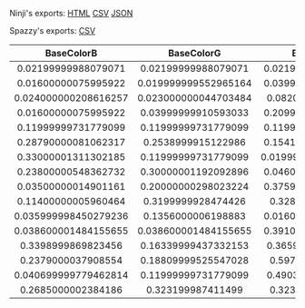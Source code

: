 Ninji's exports: [HTML](https://wuffs.org/acnh/bcsv_140/html/CharaMakeHairColorParam.html) [CSV](https://wuffs.org/acnh/bcsv_140/csv/CharaMakeHairColorParam.csv) [JSON](https://wuffs.org/acnh/bcsv_140/json/CharaMakeHairColorParam.json)

Spazzy's exports: [CSV](JSON)

| BaseColorB | BaseColorG | BaseColorR | HighlightColorB | HighlightColorG | HighlightColorR | UniqueID | Label | Name |
|:--:|:--:|:--:|:--:|:--:|:--:|:--:|:--:|:--:|
| 0.02199999988079071 | 0.02199999988079071 | 0.02199999988079071 | 0.05999999865889549 | 0.05999999865889549 | 0.05999999865889549 | 0 | 'HairColor0' | 'HairColor0' | 
| 0.01600000075995922 | 0.019999999552965164 | 0.03999999910593033 | 0.01600000075995922 | 0.04500000178813934 | 0.07999999821186066 | 1 | 'HairColor1' | 'HairColor1' | 
| 0.024000000208616257 | 0.023000000044703484 | 0.0820000022649765 | 0.05999999865889549 | 0.05999999865889549 | 0.20000000298023224 | 2 | 'HairColor2' | 'HairColor2' | 
| 0.01600000075995922 | 0.03999999910593033 | 0.20999999344348907 | 0.01600000075995922 | 0.07999999821186066 | 0.2800000011920929 | 3 | 'HairColor3' | 'HairColor3' | 
| 0.11999999731779099 | 0.11999999731779099 | 0.11999999731779099 | 0.18000000715255737 | 0.18000000715255737 | 0.18000000715255737 | 4 | 'HairColor4' | 'HairColor4' | 
| 0.28790000081062317 | 0.2538999915122986 | 0.15410000085830688 | 0.35589998960494995 | 0.35589998960494995 | 0.1421000063419342 | 5 | 'HairColor5' | 'HairColor5' | 
| 0.33000001311302185 | 0.11999999731779099 | 0.019999999552965164 | 0.5199999809265137 | 0.0860000029206276 | 0.01600000075995922 | 6 | 'HairColor6' | 'HairColor6' | 
| 0.23800000548362732 | 0.30000001192092896 | 0.04600000008940697 | 0.30000001192092896 | 0.36000001430511475 | 0.05999999865889549 | 7 | 'HairColor7' | 'HairColor7' | 
| 0.03500000014901161 | 0.20000000298023224 | 0.37599998712539673 | 0.05829999968409538 | 0.24779999256134033 | 0.4226999878883362 | 8 | 'HairColor8' | 'HairColor8' | 
| 0.11400000005960464 | 0.3199999928474426 | 0.328000009059906 | 0.10599999874830246 | 0.3799999952316284 | 0.41999998688697815 | 9 | 'HairColor9' | 'HairColor9' | 
| 0.035999998450279236 | 0.1356000006198883 | 0.01600000075995922 | 0.05000000074505806 | 0.17000000178813934 | 0.019999999552965164 | 10 | 'HairColor10' | 'HairColor10' | 
| 0.038600001484155655 | 0.038600001484155655 | 0.39100000262260437 | 0.06930000334978104 | 0.06930000334978104 | 0.49000000953674316 | 11 | 'HairColor11' | 'HairColor11' | 
| 0.3398999869823456 | 0.16339999437332153 | 0.3659000098705292 | 0.3869999945163727 | 0.21400000154972076 | 0.4129999876022339 | 12 | 'HairColor12' | 'HairColor12' | 
| 0.2379000037908554 | 0.18809999525547028 | 0.597000002861023 | 0.07370000332593918 | 0.17389999330043793 | 0.6029999852180481 | 13 | 'HairColor13' | 'HairColor13' | 
| 0.040699999779462814 | 0.11999999731779099 | 0.4903999865055084 | 0.042100001126527786 | 0.12460000067949295 | 0.5270000100135803 | 14 | 'HairColor14' | 'HairColor14' | 
| 0.2685000002384186 | 0.323199987411499 | 0.323199987411499 | 0.4268999993801117 | 0.44510000944137573 | 0.44510000944137573 | 15 | 'HairColor15' | 'HairColor15' | 
